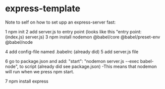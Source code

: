 # express-template

Note to self on how to set upp an express-server fast:

1 npm init
2 add server.js to entry point (looks like this "entry point: (index.js) server.js)
3 npm install nodemon @babel/core @babel/preset-env @babel/node

4 add config-file named .babelrc (already did)
5 add server.js file

6 go to package.json and add: "start": "nodemon server.js --exec babel-node", to script (already did see package.json) -This means that nodemon will run when we press npm start.

7 npm install express
